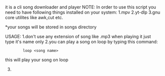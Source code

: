 it is a cli song downloader and player
NOTE:
In order to use this script you need to have following things installed on your system: 
1.mpv
2.yt-dlp
3.gnu core utilites like awk,cut etc.

*your songs will be stored in songs directory

USAGE:
1.don't use any extension of song like .mp3 when playing it just type it's name only
2.you can play a song on loop by typing this command: 

            loop <song name> 
            
  this will play your song on loop
 
 3.
